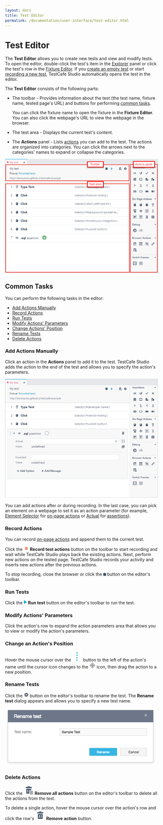 ```yaml
---
layout: docs
title: Test Editor
permalink: /documentation/user-interface/test-editor.html
---
```

# Test Editor

The **Test Editor** allows you to create new tests and view and modify tests. To open the editor, double-click the test's item in the [Explorer](explorer-panel.md) panel or click the test's row in the [Fixture Editor](fixture-editor.md). If you [create an empty test](../guides/record-tests/README.md#create-tests) or start [recording a new test](../guides/record-tests/README.md#start-and-stop-recording), TestCafe Studio automatically opens the test in the editor.

The **Test Editor** consists of the following parts:

* The toolbar - Provides information about the test (the test name, fixture name, tested page's URL) and buttons for performing [common tasks](#common-tasks).

    You can click the fixture name to open the fixture in the **Fixture Editor**. You can also click the webpage's URL to view the webpage in the browser.

* The test area - Displays the current test's content.
* The **Actions** panel - Lists [actions](../guides/record-tests/test-actions/README.md) you can add to the test.
    The actions are organized into categories. You can click the arrows next to the categories' names to expand or collapse the categories.

![Test editor](../../images/user-interface/test-editor.png)

## Common Tasks

You can perform the following tasks in the editor:

* [Add Actions Manually](#add-actions-manually)
* [Record Actions](#record-actions)
* [Run Tests](#run-tests)
* [Modify Actions' Parameters](#modify-actions-parameters)
* [Change Actions' Position](#change-an-actions-position)
* [Rename Tests](#rename-tests)
* [Delete Actions](#delete-actions)

### Add Actions Manually

Click an action in the **Actions** panel to add it to the test. TestCafe Studio adds the action to the end of the test and allows you to specify the action's parameters.

![Add new actions](../../images/guides/add-new-actions.png)

You can add actions after or during recording. In the last case, you can pick an element on a webpage to set it as an action parameter (for example, [Element Selector](../guides/record-tests/test-actions/on-page-actions/action-parameters.md#element-selector) for [on-page actions](../guides/record-tests/test-actions/on-page-actions/README.md) or [Actual](../guides/record-tests/test-actions/assertions.md#actual-parameter) for [assertions](../guides/record-tests/test-actions/assertions.md)).

### Record Actions

You can record [on-page actions](../guides/record-tests/test-actions/on-page-actions/README.md) and append them to the current test.

Click the ![Record button](../../images/guides/record-test-icon.png) **Record test actions** button on the toolbar to start recording and wait while TestCafe Studio plays back the existing actions. Next, perform new actions on the tested page. TestCafe Studio records your activity and inserts new actions after the previous actions.

To stop recording, close the browser or click the ![Stop recording button](../../images/guides/stop-recording-icon.png) button on the editor's toolbar.

### Run Tests

Click the ![Run tests button](../../images/guides/action-run-icon.png) **Run test** button on the editor's toolbar to run the test.

### Modify Actions' Parameters

Click the action's row to expand the action parameters area that allows you to view or modify the action's parameters.

### Change an Action's Position

Hover the mouse cursor over the ![Drag icon](../../images/user-interface/drag-item-icon.svg) button to the left of the action's name until the cursor icon changes to the ![Drag icon](../../images/user-interface/move-cursor-icon.png) icon, then drag the action to a new position.

### Rename Tests

Click the ![Rename button](../../images/guides/settings-icon.png) button on the editor's toolbar to rename the test. The **Rename test** dialog appears and allows you to specify a new test name.

![Rename test dialog](../../images/user-interface/dialogs/rename-test-dialog.png)

### Delete Actions

Click the ![Remove all actions icon](../../images/user-interface/remove-all-icon.svg) **Remove all actions** button on the editor's toolbar to delete all the actions from the test.

To delete a single action, hover the mouse cursor over the action's row and click the row's ![Remove icon](../../images/user-interface/remove-big-icon.svg) **Remove action** button.